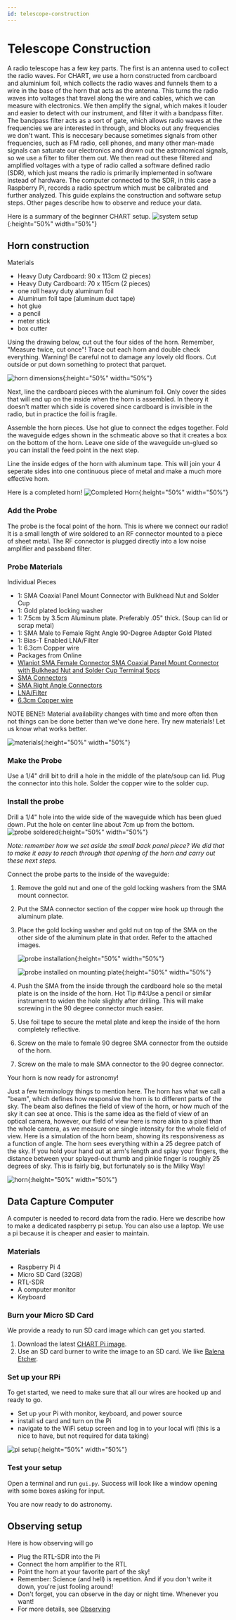 ```yaml
---
id: telescope-construction
---
```

Telescope Construction
=====
A radio telescope has a few key parts. The first is an antenna used to collect the radio waves. For CHART, we use a horn constructed from cardboard and aluminium foil, which collects the radio waves and funnels them to a wire in the base of the horn that acts as the antenna. This turns the radio waves into voltages that travel along the wire and cables, which we can measure with electronics. We then amplify the signal, which makes it louder and easier to detect with our instrument, and filter it with a bandpass filter. The bandpass filter acts as a sort of gate, which allows radio waves at the frequencies we are interested in through, and blocks out any frequencies we don't want. This is neccesary because sometimes signals from other frequencies, such as FM radio, cell phones, and many other man-made signals can saturate our electronics and drown out the astronomical signals, so we use a filter to filter them out. We then read out these filtered and amplified voltages with a type of radio called a software defined radio (SDR), which just means the radio is primarily implemented in software instead of hardware. The computer connected to the SDR, in this case a Raspberry Pi, records a radio spectrum which must be calibrated and further analyzed. This guide explains the construction and software setup steps.  Other pages describe how to observe and reduce your data.


Here is a summary of the beginner CHART setup.
![system setup](assets/new_tele_hook_up.png){:height="50%" width="50%"}


## Horn construction
Materials
 - Heavy Duty Cardboard: 90 x 113cm (2 pieces)
 - Heavy Duty Cardboard: 70 x 115cm (2 pieces)
 - one roll heavy duty aluminum foil
 - Aluminum foil tape (aluminum duct tape)
 - hot glue
 - a pencil
 - meter stick
 - box cutter

 

Using the drawing below, cut out the four sides of the horn. Remember, "Measure twice, cut once"! Trace out each horn
and double check everything. Warning! Be careful not to damage any lovely old floors. Cut outside or put down something
to protect that parquet.


![horn dimensions](assets/horn_dimensions.jpg){:height="50%" width="50%"}

Next, line the cardboard pieces with the aluminum foil. Only cover the sides that will end up on the inside when the
horn is assembled. In theory it doesn't matter which
side is covered since cardboard is invisible in the radio, but in practice the foil is fragile. 

Assemble the horn pieces. Use hot glue to connect the edges together. Fold the waveguide edges shown in the schmeatic
above so that it creates a box on the bottom of the horn. Leave one side of the waveguide un-glued so you can install the feed point in the next step.

Line the inside edges of the horn with aluminum tape. This will join your 4 seperate sides into one continuous piece of
metal and make a much more effective horn.

Here is a completed horn!
![Completed Horn](assets/chart.png){:height="50%" width="50%"}

### Add the Probe
The probe is the focal point of the horn. This is where we connect our radio!  It is a small length of wire soldered to an RF
connector mounted to a piece of sheet metal. The RF connector is plugged directly into a low noise amplifier and
passband filter.

### Probe Materials
Individual Pieces
- 1: SMA Coaxial Panel Mount Connector with Bulkhead Nut and Solder Cup
- 1: Gold plated locking washer
- 1: 7.5cm by 3.5cm Aluminum plate. Preferably .05" thick. (Soup can lid or scrap metal)
- 1: SMA Male to Female Right Angle 90-Degree Adapter Gold Plated
- 1: Bias-T Enabled LNA/Filter
- 1: 6.3cm Copper wire
- Packages from Online
- [Wlaniot SMA Female Connector SMA Coaxial Panel Mount Connector with Bulkhead Nut and Solder Cup Terminal 5pcs](https://www.amazon.com/gp/product/B078H4F8R6)
- [SMA Connectors](https://www.amazon.com/gp/product/B07FDHBS19)
- [SMA Right Angle
  Connectors](https://astrochart.github.io/website/hardware.html#:~:text=SMA%20Right%20Angle%20Connectors)
- [LNA/Filter](https://astrochart.github.io/website/hardware.html#:~:text=Angle%20Connectors%0A%2D-,LNA/Filter,-%2D%206.3cm%20Copper)
- [6.3cm Copper
  wire](https://www.amazon.com/Beadalon-Artistic-22-Gauge-Copper-15-Yards/dp/B003IUG1PM/ref=sr_1_14?keywords=copper+wire&qid=1565206756&s=gateway&sr=8-14)

NOTE BENE!: Material availability changes with time and more often then not things can be done better than we've done
here.  Try new materials! Let us know what works better.

![materials](assets/materials.png){:height="50%" width="50%"}

### Make the Probe
Use a 1/4" drill bit to drill a hole in the middle of the plate/soup can lid. Plug the connector into this hole. Solder the copper wire to the solder cup.
 

### Install the probe
 Drill a
1/4" hole into the wide side of the waveguide which has been glued down. Put the hole on center line about 7cm up from
the bottom.
![probe soldered](assets/solder.png){:height="50%" width="50%"}

*Note: remember how we set aside the small back panel piece? We did that to make it easy to reach through that opening
of the horn and carry out these next steps.*



Connect the probe parts to the inside of the waveguide:

1. Remove the gold nut and one of the gold locking washers from the SMA mount connector.
1. Put the SMA connector section of the copper wire hook up through the aluminum plate.
1. Place the gold locking washer and gold nut on top of the SMA on the other side of the aluminum plate in that order.
Refer to the attached images.

   ![probe installation](assets/metal_visual_aide.png){:height="50%" width="50%"}


   ![probe installed on mounting plate](assets/bottom_of_plate.png){:height="50%" width="50%"}

4. Push the SMA from the inside through the cardboard hole so the metal plate is on the inside of the horn.
Hot Tip #4:Use a pencil or similar instrument to widen the hole slightly after drilling. This will make screwing in the 90 degree connector much easier.
5. Use foil tape to secure the metal plate and keep the inside of the horn completely reflective.
6. Screw on the male to female 90 degree SMA connector from the outside of the horn.
7. Screw on the male to male SMA connector to the 90 degree connector.

Your horn is now ready for astronomy!

Just a few terminology things to mention here. The horn has what we call a "beam", which defines how responsive the horn is to different parts of the sky. The beam also defines the field of view of the horn, or how much of the sky it can see at once. This is the same idea as the field of view of an optical camera, however, our field of view here is more akin to a pixel than the whole camera, as we measure one single intensity for the whole field of view. Here is a simulation of the horn beam, showing its responsiveness as a function of angle. The horn sees everything within a 25 degree patch of the sky.  If you hold your hand out at arm's length and splay your fingers, the distance between your splayed-out thumb and pinkie finger is roughly 25 degrees of sky. This is fairly big, but fortunately so is the Milky Way!

![horn](assets/opt_horn.png){:height="50%" width="50%"}


## Data Capture Computer 

A computer is needed to record data from the radio.  Here we describe how to make a dedicated raspberry pi setup. You
can also use a laptop. We use a pi because it is cheaper and easier to maintain. 



### Materials
 - Raspberry Pi 4
 - Micro SD Card (32GB)
 - RTL-SDR
 - A computer monitor
 - Keyboard



### Burn your Micro SD Card
We provide a ready to run SD card image which can get you started. 

1. Download the latest [CHART Pi image](https://galileo.sese.asu.edu/chart/).
2. Use an SD card burner to write the image to an SD card. We like [Balena Etcher](https://etcher.balena.io/).
### Set up your RPi
To get started, we need to make sure that all our wires are hooked up and ready to go.

 - Set up your Pi with monitor, keyboard, and power source
 - install sd card and turn on the Pi
 - navigate to the WiFi setup screen and log in to your local wifi (this is a nice to have, but not required for data
   taking)
 
![pi setup](assets/rasp_set_up.jpeg){:height="50%" width="50%"}

### Test your setup

Open a terminal and run `gui.py`. Success will look like a window opening with some boxes asking for input. 


You are now ready to do astronomy.

## Observing setup
Here is how observing will go
 - Plug the RTL-SDR into the Pi 
 - Connect the horn amplifier to the RTL
 - Point the horn at your favorite part of the sky!
 - Remember: Science (and hell) is repetition. And if you don't write it down, you're just fooling around!
 - Don't forget, you can observe in the day or night time. Whenever you want!
 - For more details, see [Observing](Observing)

